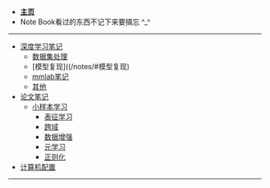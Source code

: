 <!-- docs/_sidebar.md -->
<!-- <link rel="stylesheet" href="//cdn.jsdelivr.net/npm/docsify/themes/dark.css"> -->

*  **[主页](/)**  
* Note Book看过的东西不记下来要搞忘 ^_^

---

  * [深度学习笔记](/notes/#深度学习笔记)  
    * [数据集处理](/notes/#数据集处理)  
    * [模型复现]((/notes/#模型复现)  
    * [mmlab笔记](/notes/#mmlab笔记)  
    * [其他](/notes/#其他)  
  * [论文笔记](/notes/#论文笔记)  
    * [小样本学习](/notes/#小样本学习)  
      * [表征学习](/notes/#表征学习)  
      * [跨域](/notes/#跨域)  
      * [数据增强](/notes/#数据增强)  
      * [元学习](/notes/#元学习)  
      * [正则化](/notes/#正则化)  
  * [计算机配置](/notes/#计算机配置)  

---

